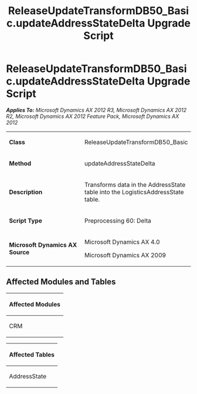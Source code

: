 ﻿---
title: ReleaseUpdateTransformDB50_Basic.updateAddressStateDelta Upgrade Script
TOCTitle: ReleaseUpdateTransformDB50_Basic.updateAddressStateDelta Upgrade Script
ms:assetid: 741f047f-1d82-9f22-aa71-49f617c2e8ba
ms:mtpsurl: https://msdn.microsoft.com/en-us/library/JJ719271(v=AX.60)
ms:contentKeyID: 49709063
ms.date: 05/18/2015
mtps_version: v=AX.60
---

# ReleaseUpdateTransformDB50\_Basic.updateAddressStateDelta Upgrade Script 


_**Applies To:** Microsoft Dynamics AX 2012 R3, Microsoft Dynamics AX 2012 R2, Microsoft Dynamics AX 2012 Feature Pack, Microsoft Dynamics AX 2012_

<table>
<colgroup>
<col style="width: 50%" />
<col style="width: 50%" />
</colgroup>
<tbody>
<tr class="odd">
<td><p><strong>Class</strong></p></td>
<td><p>ReleaseUpdateTransformDB50_Basic</p></td>
</tr>
<tr class="even">
<td><p><strong>Method</strong></p></td>
<td><p>updateAddressStateDelta</p></td>
</tr>
<tr class="odd">
<td><p><strong>Description</strong></p></td>
<td><p>Transforms data in the AddressState table into the LogisticsAddressState table.</p></td>
</tr>
<tr class="even">
<td><p><strong>Script Type</strong></p></td>
<td><p>Preprocessing 60: Delta</p></td>
</tr>
<tr class="odd">
<td><p><strong>Microsoft Dynamics AX Source</strong></p></td>
<td><p>Microsoft Dynamics AX 4.0</p>
<p>Microsoft Dynamics AX 2009</p></td>
</tr>
</tbody>
</table>


## Affected Modules and Tables

<table>
<colgroup>
<col style="width: 100%" />
</colgroup>
<thead>
<tr class="header">
<th><p>Affected Modules</p></th>
</tr>
</thead>
<tbody>
<tr class="odd">
<td><p>CRM</p></td>
</tr>
</tbody>
</table>


<table>
<colgroup>
<col style="width: 100%" />
</colgroup>
<thead>
<tr class="header">
<th><p>Affected Tables</p></th>
</tr>
</thead>
<tbody>
<tr class="odd">
<td><p>AddressState</p></td>
</tr>
</tbody>
</table>

  


